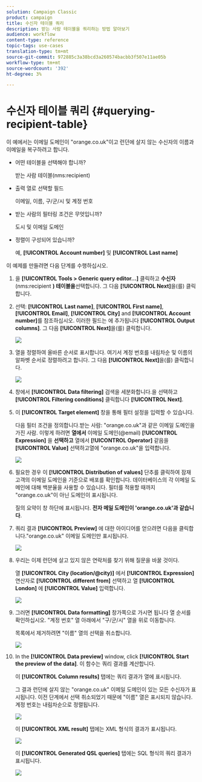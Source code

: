 ```yaml
---
solution: Campaign Classic
product: campaign
title: 수신자 테이블 쿼리
description: 받는 사람 테이블을 쿼리하는 방법 알아보기
audience: workflow
content-type: reference
topic-tags: use-cases
translation-type: tm+mt
source-git-commit: 972885c3a38bcd3a260574bacbb3f507e11ae05b
workflow-type: tm+mt
source-wordcount: '392'
ht-degree: 3%

---
```



# 수신자 테이블 쿼리 {#querying-recipient-table}

이 예에서는 이메일 도메인이 &quot;orange.co.uk&quot;이고 런던에 살지 않는 수신자의 이름과 이메일을 복구하려고 합니다.

* 어떤 테이블을 선택해야 합니까?

   받는 사람 테이블(nms:recipient)

* 출력 열로 선택할 필드

   이메일, 이름, 구/군/시 및 계정 번호

* 받는 사람의 필터링 조건은 무엇입니까?

   도시 및 이메일 도메인

* 정렬이 구성되어 있습니까?

   예, **[!UICONTROL Account number]** 및 **[!UICONTROL Last name]**

이 예제를 만들려면 다음 단계를 수행하십시오.

1. 을 **[!UICONTROL Tools > Generic query editor...]** 클릭하고 **수신자** (nms:recipient **) 테이블을**&#x200B;선택합니다. 그 다음 **[!UICONTROL Next]**&#x200B;을(를) 클릭합니다.
1. 선택: **[!UICONTROL Last name]**, **[!UICONTROL First name]**, **[!UICONTROL Email]**, **[!UICONTROL City]** and **[!UICONTROL Account number]**&#x200B;를 참조하십시오. 이러한 필드는 에 추가됩니다 **[!UICONTROL Output columns]**. 그 다음 **[!UICONTROL Next]**&#x200B;을(를) 클릭합니다.

   ![](assets/query_editor_03.png)

1. 열을 정렬하여 올바른 순서로 표시합니다. 여기서 계정 번호를 내림차순 및 이름의 알파벳 순서로 정렬하려고 합니다. 그 다음 **[!UICONTROL Next]**&#x200B;을(를) 클릭합니다.

   ![](assets/query_editor_04.png)

1. 창에서 **[!UICONTROL Data filtering]** 검색을 세분화합니다.을 선택하고 **[!UICONTROL Filtering conditions]** 클릭합니다 **[!UICONTROL Next]**.
1. 이 **[!UICONTROL Target element]** 창을 통해 필터 설정을 입력할 수 있습니다.

   다음 필터 조건을 정의합니다.받는 사람: &quot;orange.co.uk&quot;과 같은 이메일 도메인을 가진 사람. 이렇게 하려면 **열에서** 이메일 도메인(@email) **[!UICONTROL Expression]** 을 **선택하고** 열에서 **[!UICONTROL Operator]** 같음을 **[!UICONTROL Value]** 선택하고열에 &quot;orange.co.uk&quot;을 입력합니다.

   ![](assets/query_editor_05.png)

1. 필요한 경우 이 **[!UICONTROL Distribution of values]** 단추를 클릭하여 잠재 고객의 이메일 도메인을 기준으로 배포를 확인합니다. 데이터베이스의 각 이메일 도메인에 대해 백분율을 사용할 수 있습니다. 필터를 적용할 때까지 &quot;orange.co.uk&quot;이 아닌 도메인이 표시됩니다.

   질의 요약이 창 하단에 표시됩니다. **전자 메일 도메인이 &#39;orange.co.uk&#39;과 같습니다**.

1. 쿼리 결과 **[!UICONTROL Preview]** 에 대한 아이디어를 얻으려면 다음을 클릭합니다.&quot;orange.co.uk&quot; 이메일 도메인만 표시됩니다.

   ![](assets/query_editor_nveau_17.png)

1. 우리는 이제 런던에 살고 있지 않은 연락처를 찾기 위해 질문을 바꿀 것이다.

   열 **[!UICONTROL City (location/@city)]** 에서 **[!UICONTROL Expression]** 연산자로 **[!UICONTROL different from]** 선택하고 열 **[!UICONTROL London]** 에 **[!UICONTROL Value]** 입력합니다.

   ![](assets/query_editor_08.png)

1. 그러면 **[!UICONTROL Data formatting]** 창가쪽으로 가시면 됩니다 열 순서를 확인하십시오. &quot;계정 번호&quot; 열 아래에서 &quot;구/군/시&quot; 열을 위로 이동합니다.

   목록에서 제거하려면 &quot;이름&quot; 열의 선택을 취소합니다.

   ![](assets/query_editor_nveau_15.png)

1. In the **[!UICONTROL Data preview]** window, click **[!UICONTROL Start the preview of the data]**. 이 함수는 쿼리 결과를 계산합니다.

   이 **[!UICONTROL Column results]** 탭에는 쿼리 결과가 열에 표시됩니다.

   그 결과 런던에 살지 않는 &quot;orange.co.uk&quot; 이메일 도메인이 있는 모든 수신자가 표시됩니다. 이전 단계에서 선택 취소되었기 때문에 &quot;이름&quot; 열은 표시되지 않습니다. 계정 번호는 내림차순으로 정렬됩니다.

   ![](assets/query_editor_nveau_12.png)

   이 **[!UICONTROL XML result]** 탭에는 XML 형식의 결과가 표시됩니다.

   ![](assets/query_editor_nveau_13.png)

   이 **[!UICONTROL Generated QSL queries]** 탭에는 SQL 형식의 쿼리 결과가 표시됩니다.

   ![](assets/query_editor_nveau_14.png)
